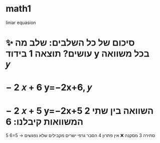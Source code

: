 # math1
liniar equasion


✨ סיכום של כל השלבים:
שלב	מה עושים?	תוצאה
1	בידוד y בכל משוואה	
𝑦
=
−
2
𝑥
+
6
y=−2x+6, 
𝑦
=
−
2
𝑥
+
5
y=−2x+5
2	השוואה בין שתי המשוואות	קיבלנו: 
6
=
5
6=5 → סתירה
3	מסקנה	❌ אין פתרון
4	הסבר גרפי	ישרים מקבילים שלא נפגשים


